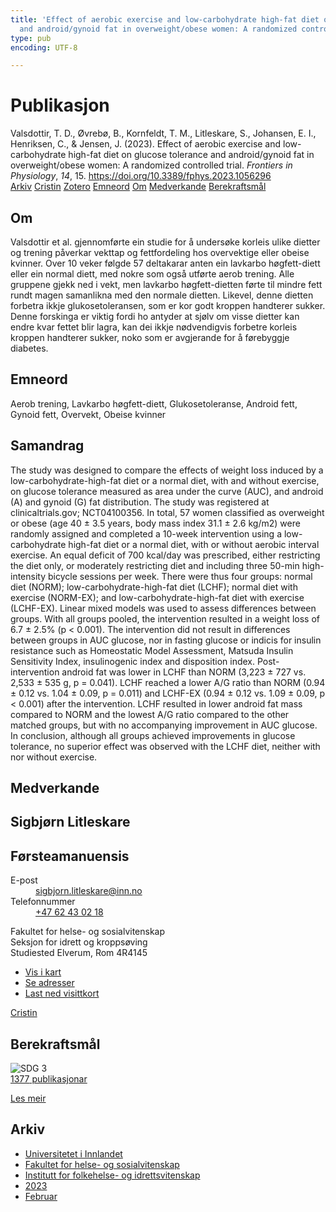 ```yaml
---
title: 'Effect of aerobic exercise and low-carbohydrate high-fat diet on glucose tolerance
  and android/gynoid fat in overweight/obese women: A randomized controlled trial'
type: pub
encoding: UTF-8

---
```

<h1>Publikasjon</h1>
<article id="csl-bib-container-L9F3ELBM" class="csl-bib-container">
  <div class="csl-bib-body"> <div class="csl-entry">Valsdottir, T. D., Øvrebø, B., Kornfeldt, T. M., Litleskare, S., Johansen, E. I., Henriksen, C., &#38; Jensen, J. (2023). Effect of aerobic exercise and low-carbohydrate high-fat diet on glucose tolerance and android/gynoid fat in overweight/obese women: A randomized controlled trial. <i>Frontiers in Physiology</i>, <i>14</i>, 15. <a href="https://doi.org/10.3389/fphys.2023.1056296">https://doi.org/10.3389/fphys.2023.1056296</a></div> </div>
  <div class="csl-bib-buttons">
    <a href="#taxonomy-article-L9F3ELBM" alt="archive" class="csl-bib-button">Arkiv</a>
    <a href="https://app.cristin.no/results/show.jsf?id=2123157" alt="Cristin" class="csl-bib-button">Cristin</a>
    <a href="http://zotero.org/groups/5881554/items/L9F3ELBM" alt="Zotero" class="csl-bib-button">Zotero</a>
    <a href="#keywords-article-L9F3ELBM" alt="keywords" class="csl-bib-button">Emneord</a>
    <a href="#about-article-L9F3ELBM" alt="about_pub" class="csl-bib-button">Om</a>
    <a href="#contributors-article-L9F3ELBM" alt="contributors" class="csl-bib-button">Medverkande</a>
    <a href="#sdg-article-L9F3ELBM" alt="sdg" class="csl-bib-button">Berekraftsmål</a>
  </div>
  <div id="csl-bib-meta-container-L9F3ELBM"></div>
</article>
<div id="csl-bib-meta-L9F3ELBM" class="csl-bib-meta">
  <article id="about-article-L9F3ELBM" class="about_pub-article">
    <h1>Om</h1>
    Valsdottir et al. gjennomførte ein studie for å undersøke korleis ulike dietter og trening påverkar vekttap og fettfordeling hos overvektige eller obeise kvinner. Over 10 veker følgde 57 deltakarar anten ein lavkarbo høgfett-diett eller ein normal diett, med nokre som også utførte aerob trening. Alle gruppene gjekk ned i vekt, men lavkarbo høgfett-dietten førte til mindre fett rundt magen samanlikna med den normale dietten. Likevel, denne dietten forbetra ikkje glukosetoleransen, som er kor godt kroppen handterer sukker. Denne forskinga er viktig fordi ho antyder at sjølv om visse dietter kan endre kvar fettet blir lagra, kan dei ikkje nødvendigvis forbetre korleis kroppen handterer sukker, noko som er avgjerande for å førebyggje diabetes.
  </article>
  <article id="keywords-article-L9F3ELBM" class="keywords-article">
    <h1>Emneord</h1>
    Aerob trening, Lavkarbo høgfett-diett, Glukosetoleranse, Android fett, Gynoid fett, Overvekt, Obeise kvinner
  </article>
  <article id="abstract-article-L9F3ELBM" class="abstract-article">
    <h1>Samandrag</h1>
    The study was designed to compare the effects of weight loss induced by a low-carbohydrate-high-fat diet or a normal diet, with and without exercise, on glucose tolerance measured as area under the curve (AUC), and android (A) and gynoid (G) fat distribution. The study was registered at clinicaltrials.gov; NCT04100356. In total, 57 women classified as overweight or obese (age 40 ± 3.5 years, body mass index 31.1 ± 2.6 kg/m2) were randomly assigned and completed a 10-week intervention using a low-carbohydrate high-fat diet or a normal diet, with or without aerobic interval exercise. An equal deficit of 700 kcal/day was prescribed, either restricting the diet only, or moderately restricting diet and including three 50-min high-intensity bicycle sessions per week. There were thus four groups: normal diet (NORM); low-carbohydrate-high-fat diet (LCHF); normal diet with exercise (NORM-EX); and low-carbohydrate-high-fat diet with exercise (LCHF-EX). Linear mixed models was used to assess differences between groups. With all groups pooled, the intervention resulted in a weight loss of 6.7 ± 2.5% (p < 0.001). The intervention did not result in differences between groups in AUC glucose, nor in fasting glucose or indicis for insulin resistance such as Homeostatic Model Assessment, Matsuda Insulin Sensitivity Index, insulinogenic index and disposition index. Post-intervention android fat was lower in LCHF than NORM (3,223 ± 727 vs. 2,533 ± 535 g, p = 0.041). LCHF reached a lower A/G ratio than NORM (0.94 ± 0.12 vs. 1.04 ± 0.09, p = 0.011) and LCHF-EX (0.94 ± 0.12 vs. 1.09 ± 0.09, p < 0.001) after the intervention. LCHF resulted in lower android fat mass compared to NORM and the lowest A/G ratio compared to the other matched groups, but with no accompanying improvement in AUC glucose. In conclusion, although all groups achieved improvements in glucose tolerance, no superior effect was observed with the LCHF diet, neither with nor without exercise.
  </article>
  <article id="contributors-article-L9F3ELBM" class="contributors-article">
    <h1>Medverkande</h1>
    <div class="personas"> <div class="vrtx-hinn-person-card"> <div class="photo"> <i class="lar la-user-circle missing-person"></i> </div> <div class="info"> <hgroup><h1>Sigbjørn Litleskare</h1> <h2>Førsteamanuensis</h2> </hgroup><dl> <dt>E-post</dt> <dd> <a href="mailto:sigbjorn.litleskare@inn.no">sigbjorn.litleskare@inn.no</a> </dd> <dt>Telefonnummer</dt> <dd><a href="tel:+4762430218"> +47 62 43 02 18 </a></dd> </dl> <p> Fakultet for helse- og sosialvitenskap<br> Seksjon for idrett og kroppsøving<br> Studiested Elverum, Rom 4R4145 </p> <ul class="vrtx-hinn-links"> <li><a href="https://www.google.com/maps?q=60.88156,11.53723">Vis i kart</a></li> <li><a href="https://www.inn.no/finn-en-ansatt/sigbjorn-litleskare.html#vrtx-hinn-addresses">Se adresser</a></li> <li><a href="https://www.inn.no/finn-en-ansatt/sigbjorn-litleskare.html?vrtx=vcf">Last ned visittkort</a></li> </ul> </div> </div> <a href="https://app.cristin.no/persons/show.jsf?id=477352" alt="Cristin URL" class="personas-cristin">Cristin</a> </div>
  </article>
  <article id="sdg-article-L9F3ELBM" class="sdg-article">
    <h1>Berekraftsmål</h1>
    <div class="sdg-container"><div id="sdg3" class="sdg">
        <img src="{{< params subfolder >}}images/sdg/sdg03_nn.png" class="image" alt="SDG 3">
        <div class="sdg-overlay">
          <a href="{{< params subfolder >}}nn/archive/?sdg=3#archive" class="sdg-publication-count"><span>1377</span> publikasjonar</a>
          <p><a href="https://fn.no/om-fn/fns-baerekraftsmaal/god-helse-og-livskvalitet?lang=nno-NO" class="sdg-read-more">Les meir</a></p>
        </div>
      </div></div>
  </article>
  <article id="taxonomy-article-L9F3ELBM" class="taxonomy-article">
    <h1>Arkiv</h1>
    <ul>
      <li><a href="{{< params subfolder >}}nn/archive/?key=3DCRN523">Universitetet i Innlandet</a></li>
      <li><a href="{{< params subfolder >}}nn/archive/?key=IDKFS3MX">Fakultet for helse- og sosialvitenskap</a></li>
      <li><a href="{{< params subfolder >}}nn/archive/?key=FJXE3Z8X">Institutt for folkehelse- og idrettsvitenskap</a></li>
      <li><a href="{{< params subfolder >}}nn/archive/?key=5HKEZMYN">2023</a></li>
      <li><a href="{{< params subfolder >}}nn/archive/?key=LQB7NSWV">Februar</a></li>
    </ul>
  </article>
</div>
